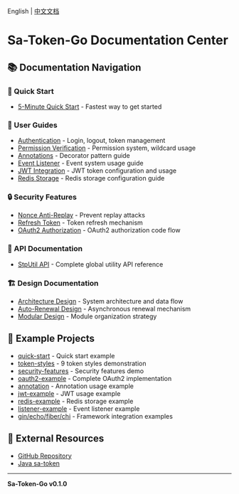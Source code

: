 English | [中文文档](README_zh.md)

# Sa-Token-Go Documentation Center

## 📚 Documentation Navigation

### 🚀 Quick Start

- [5-Minute Quick Start](tutorial/quick-start.md) - Fastest way to get started

### 📖 User Guides

- [Authentication](guide/authentication.md) - Login, logout, token management
- [Permission Verification](guide/permission.md) - Permission system, wildcard usage
- [Annotations](guide/annotation.md) - Decorator pattern guide
- [Event Listener](guide/listener.md) - Event system usage guide
- [JWT Integration](guide/jwt.md) - JWT token configuration and usage
- [Redis Storage](guide/redis-storage.md) - Redis storage configuration guide

### 🔒 Security Features

- [Nonce Anti-Replay](guide/nonce.md) - Prevent replay attacks
- [Refresh Token](guide/refresh-token.md) - Token refresh mechanism
- [OAuth2 Authorization](guide/oauth2.md) - OAuth2 authorization code flow

### 🔧 API Documentation

- [StpUtil API](api/stputil.md) - Complete global utility API reference

### 🏗️ Design Documentation

- [Architecture Design](design/architecture.md) - System architecture and data flow
- [Auto-Renewal Design](design/auto-renew.md) - Asynchronous renewal mechanism
- [Modular Design](design/modular.md) - Module organization strategy

## 📖 Example Projects

- [quick-start](../examples/quick-start/) - Quick start example
- [token-styles](../examples/token-styles/) - 9 token styles demonstration
- [security-features](../examples/security-features/) - Security features demo
- [oauth2-example](../examples/oauth2-example/) - Complete OAuth2 implementation
- [annotation](../examples/annotation/) - Annotation usage example
- [jwt-example](../examples/jwt-example/) - JWT usage example
- [redis-example](../examples/redis-example/) - Redis storage example
- [listener-example](../examples/listener-example/) - Event listener example
- [gin/echo/fiber/chi](../examples/) - Framework integration examples

## 🔗 External Resources

- [GitHub Repository](https://github.com/click33/sa-token-go)
- [Java sa-token](https://github.com/dromara/sa-token)

---

**Sa-Token-Go v0.1.0**
